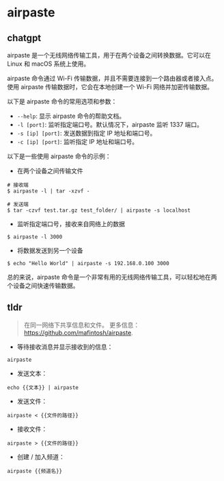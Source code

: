 # airpaste 
## chatgpt 
airpaste 是一个无线网络传输工具，用于在两个设备之间转换数据。它可以在 Linux 和 macOS 系统上使用。 

airpaste 命令通过 Wi-Fi 传输数据，并且不需要连接到一个路由器或者接入点。使用 airpaste 传输数据时，它会在本地创建一个 Wi-Fi 网络并加密传输数据。 

以下是 airpaste 命令的常用选项和参数：

- `--help`: 显示 airpaste 命令的帮助文档。
- `-l [port]`: 监听指定端口号。默认情况下，airpaste 监听 1337 端口。
- `-s [ip] [port]`: 发送数据到指定 IP 地址和端口号。
- `-c [ip] [port]`: 监听指定 IP 地址和端口号。 

以下是一些使用 airpaste 命令的示例：

- 在两个设备之间传输文件
```
# 接收端
$ airpaste -l | tar -xzvf -

# 发送端
$ tar -czvf test.tar.gz test_folder/ | airpaste -s localhost
```

- 监听指定端口号，接收来自网络上的数据
```
$ airpaste -l 3000
```

- 将数据发送到另一个设备
```
$ echo "Hello World" | airpaste -s 192.168.0.100 3000
```

总的来说，airpaste 命令是一个非常有用的无线网络传输工具，可以轻松地在两个设备之间快速传输数据。 

## tldr 
 
> 在同一网络下共享信息和文件。
> 更多信息：<https://github.com/mafintosh/airpaste>.

- 等待接收消息并显示接收到的信息：

`airpaste`

- 发送文本：

`echo {{文本}} | airpaste`

- 发送文件：

`airpaste < {{文件的路径}}`

- 接收文件：

`airpaste > {{文件的路径}}`

- 创建 / 加入频道：

`airpaste {{频道名}}`
